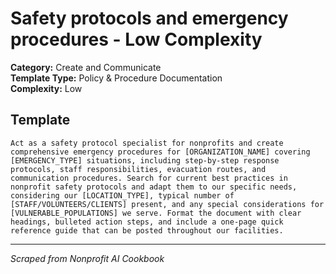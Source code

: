 # Safety protocols and emergency procedures - Low Complexity

**Category:** Create and Communicate  
**Template Type:** Policy & Procedure Documentation  
**Complexity:** Low

## Template

```
Act as a safety protocol specialist for nonprofits and create comprehensive emergency procedures for [ORGANIZATION_NAME] covering [EMERGENCY_TYPE] situations, including step-by-step response protocols, staff responsibilities, evacuation routes, and communication procedures. Search for current best practices in nonprofit safety protocols and adapt them to our specific needs, considering our [LOCATION_TYPE], typical number of [STAFF/VOLUNTEERS/CLIENTS] present, and any special considerations for [VULNERABLE_POPULATIONS] we serve. Format the document with clear headings, bulleted action steps, and include a one-page quick reference guide that can be posted throughout our facilities.
```

---
*Scraped from Nonprofit AI Cookbook*
